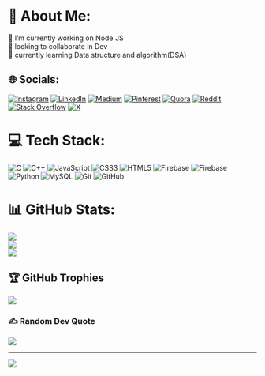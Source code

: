 # 💫 About Me:
🔭 I’m currently working on Node JS<br>👯  looking to collaborate in Dev<br>🌱  currently learning Data structure and algorithm(DSA)<br>


## 🌐 Socials:
[![Instagram](https://img.shields.io/badge/Instagram-%23E4405F.svg?logo=Instagram&logoColor=white)](https://instagram.com/v1vekkkkk09) [![LinkedIn](https://img.shields.io/badge/LinkedIn-%230077B5.svg?logo=linkedin&logoColor=white)](https://linkedin.com/in/vivekraj09) [![Medium](https://img.shields.io/badge/Medium-12100E?logo=medium&logoColor=white)](https://medium.com/@vivekbr6541) [![Pinterest](https://img.shields.io/badge/Pinterest-%23E60023.svg?logo=Pinterest&logoColor=white)](https://pinterest.com/vivekbr6541) [![Quora](https://img.shields.io/badge/Quora-%23B92B27.svg?logo=Quora&logoColor=white)](https://quora.com/profile/Vivek-Bhardwaj-606) [![Reddit](https://img.shields.io/badge/Reddit-%23FF4500.svg?logo=Reddit&logoColor=white)](https://reddit.com/user/u/Elegant_Ad3888) [![Stack Overflow](https://img.shields.io/badge/-Stackoverflow-FE7A16?logo=stack-overflow&logoColor=white)](https://stackoverflow.com/users/22971562/vivek-raj) [![X](https://img.shields.io/badge/X-black.svg?logo=X&logoColor=white)](https://x.com/VivekRaj438647) 

# 💻 Tech Stack:
![C](https://img.shields.io/badge/c-%2300599C.svg?style=for-the-badge&logo=c&logoColor=white) ![C++](https://img.shields.io/badge/c++-%2300599C.svg?style=for-the-badge&logo=c%2B%2B&logoColor=white) ![JavaScript](https://img.shields.io/badge/javascript-%23323330.svg?style=for-the-badge&logo=javascript&logoColor=%23F7DF1E) ![CSS3](https://img.shields.io/badge/css3-%231572B6.svg?style=for-the-badge&logo=css3&logoColor=white) ![HTML5](https://img.shields.io/badge/html5-%23E34F26.svg?style=for-the-badge&logo=html5&logoColor=white) ![Firebase](https://img.shields.io/badge/firebase-%23039BE5.svg?style=for-the-badge&logo=firebase) ![Firebase](https://img.shields.io/badge/firebase-a08021?style=for-the-badge&logo=firebase&logoColor=ffcd34) ![Python](https://img.shields.io/badge/python-3670A0?style=for-the-badge&logo=python&logoColor=ffdd54) ![MySQL](https://img.shields.io/badge/mysql-4479A1.svg?style=for-the-badge&logo=mysql&logoColor=white) ![Git](https://img.shields.io/badge/git-%23F05033.svg?style=for-the-badge&logo=git&logoColor=white) ![GitHub](https://img.shields.io/badge/github-%23121011.svg?style=for-the-badge&logo=github&logoColor=white)
# 📊 GitHub Stats:
![](https://github-readme-stats.vercel.app/api?username=Vivek9906&theme=dark&hide_border=false&include_all_commits=true&count_private=true)<br/>
![](https://github-readme-streak-stats.herokuapp.com/?user=Vivek9906&theme=dark&hide_border=false)<br/>
![](https://github-readme-stats.vercel.app/api/top-langs/?username=Vivek9906&theme=dark&hide_border=false&include_all_commits=true&count_private=true&layout=compact)

## 🏆 GitHub Trophies
![](https://github-profile-trophy.vercel.app/?username=Vivek9906&theme=radical&no-frame=false&no-bg=false&margin-w=4)

### ✍️ Random Dev Quote
![](https://quotes-github-readme.vercel.app/api?type=horizontal&theme=radical)

---
[![](https://visitcount.itsvg.in/api?id=Vivek9906&icon=0&color=0)](https://visitcount.itsvg.in)

<!-- Proudly created with GPRM ( https://gprm.itsvg.in ) -->
